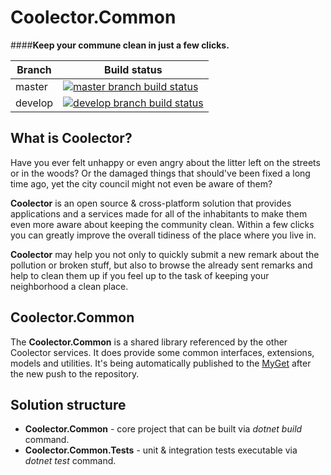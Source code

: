 # Coolector.Common

####**Keep your commune clean in just a few clicks.**

|Branch             |Build status                                                  
|-------------------|-----------------------------------------------------
|master             |[![master branch build status](https://api.travis-ci.org/noordwind/Coolector.Common.svg?branch=master)](https://travis-ci.org/noordwind/Coolector.Common)
|develop            |[![develop branch build status](https://api.travis-ci.org/noordwind/Coolector.Common.svg?branch=develop)](https://travis-ci.org/noordwind/Coolector.Common/branches)

**What is Coolector?**
----------------

Have you ever felt unhappy or even angry about the litter left on the streets or in the woods? Or the damaged things that should've been fixed a long time ago, yet the city council might not even be aware of them?

**Coolector** is an open source & cross-platform solution that provides applications and a services made for all of the inhabitants to make them even more aware about keeping the community clean. 
Within a few clicks you can greatly improve the overall tidiness of the place where you live in. 

**Coolector** may help you not only to quickly submit a new remark about the pollution or broken stuff, but also to browse the already sent remarks and help to clean them up if you feel up to the task of keeping your neighborhood a clean place.

**Coolector.Common**
----------------

The **Coolector.Common** is a shared library referenced by the other Coolector services. It does provide some common interfaces, extensions, models and utilities.
It's being automatically published to the [MyGet](https://www.myget.org) after the new push to the repository.

**Solution structure**
----------------
- **Coolector.Common** - core project that can be built via *dotnet build* command.
- **Coolector.Common.Tests** - unit & integration tests executable via *dotnet test* command.